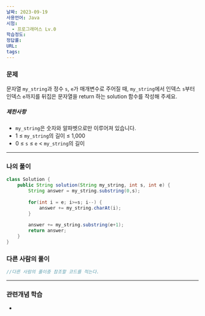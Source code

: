 ```yaml
---
날짜: 2023-09-19
사용언어: Java
시험:
  - 프로그래머스 Lv.0
학습정도: 
정답률: 
URL: 
tags:
---
```

### 문제

문자열 `my_string`과 정수 `s`, `e`가 매개변수로 주어질 때, `my_string`에서 인덱스 `s`부터 인덱스 `e`까지를 뒤집은 문자열을 return 하는 solution 함수를 작성해 주세요.

##### 제한사항

- `my_string`은 숫자와 알파벳으로만 이루어져 있습니다.
- 1 ≤ `my_string`의 길이 ≤ 1,000
- 0 ≤ `s` ≤ `e` < `my_string`의 길이
---
### 나의 풀이


```java
class Solution {
    public String solution(String my_string, int s, int e) {
        String answer = my_string.substring(0,s);
        
        for(int i = e; i>=s; i--) {
            answer += my_string.charAt(i);
        }
        
        answer += my_string.substring(e+1);
        return answer;
    }
}
```

### 다른 사람의 풀이

```java
//다른 사람의 풀이중 참조할 코드를 적는다.
```

---
### 관련개념 학습

-
